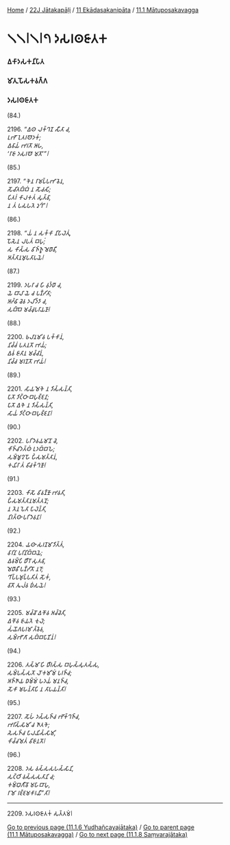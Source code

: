 
[Home](/) / [22J Jātakapāḷi](/tipitaka/22J.md) / [11 Ekādasakanipāta](/tipitaka/22J/11.md) / [11.1 Mātuposakavagga](/tipitaka/22J/11/11.1.md)

# 𑁧𑁧𑁇𑁧𑁇𑁭 𑀤𑀲𑀭𑀣𑀚𑀸𑀢𑀓

### 𑀏𑀓𑀸𑀤𑀲𑀓𑀦𑀺𑀧𑀸𑀢

### 𑀫𑀸𑀢𑀼𑀧𑁄𑀲𑀓𑀯𑀕𑁆𑀕

### 𑀤𑀲𑀭𑀣𑀚𑀸𑀢𑀓

(84.)

2196\. _“𑀏𑀣 𑀮𑀓𑁆𑀔𑀡 𑀲𑀻𑀢𑀸 𑀘,_  
_𑀉𑀪𑁄 𑀑𑀢𑀭𑀣𑁄𑀤𑀓𑀁;_  
_𑀏𑀯𑀸𑀬𑀁 𑀪𑀭𑀢𑁄 𑀆𑀳,_  
_‘𑀭𑀸𑀚𑀸 𑀤𑀲𑀭𑀣𑁄 𑀫𑀢𑁄’”𑁇_  


(85.)

2197\. _“𑀓𑁂𑀦 𑀭𑀸𑀫𑀧𑁆𑀧𑀪𑀸𑀯𑁂𑀦,_  
_𑀲𑁄𑀘𑀺𑀢𑀩𑁆𑀩𑀁 𑀦 𑀲𑁄𑀘𑀲𑀺;_  
_𑀧𑀺𑀢𑀭𑀁 𑀓𑀸𑀮𑀓𑀢𑀁 𑀲𑀼𑀢𑁆𑀯𑀸,_  
_𑀦 𑀢𑀁 𑀧𑀲𑀳𑀢𑁂 𑀤𑀼𑀔𑀁”𑁇_  


(86.)

2198\. _“𑀬𑀁 𑀦 𑀲𑀓𑁆𑀓𑀸 𑀦𑀺𑀧𑀸𑀮𑁂𑀢𑀼𑀁,_  
_𑀧𑁄𑀲𑁂𑀦 𑀮𑀧𑀢𑀁 𑀩𑀳𑀼𑀁;_  
_𑀲 𑀓𑀺𑀲𑁆𑀲 𑀯𑀺𑀜𑁆𑀜𑀽 𑀫𑁂𑀥𑀸𑀯𑀻,_  
_𑀅𑀢𑁆𑀢𑀸𑀦𑀫𑀼𑀧𑀢𑀸𑀧𑀬𑁂𑁇_  


(87.)

2199\. _𑀤𑀳𑀭𑀸 𑀘 𑀳𑀺 𑀯𑀼𑀤𑁆𑀥𑀸 𑀘,_  
_𑀬𑁂 𑀩𑀸𑀮𑀸 𑀬𑁂 𑀘 𑀧𑀡𑁆𑀟𑀺𑀢𑀸;_  
_𑀅𑀟𑁆𑀠𑀸 𑀘𑁂𑀯 𑀤𑀮𑀺𑀤𑁆𑀤𑀸 𑀘,_  
_𑀲𑀩𑁆𑀩𑁂 𑀫𑀘𑁆𑀘𑀼𑀧𑀭𑀸𑀬𑀡𑀸𑁇_  


(88.)

2200\. _𑀨𑀮𑀸𑀦𑀫𑀺𑀯 𑀧𑀓𑁆𑀓𑀸𑀦𑀁,_  
_𑀦𑀺𑀘𑁆𑀘𑀁 𑀧𑀢𑀦𑀢𑁄 𑀪𑀬𑀁;_  
_𑀏𑀯𑀁 𑀚𑀸𑀢𑀸𑀦 𑀫𑀘𑁆𑀘𑀸𑀦𑀁,_  
_𑀦𑀺𑀘𑁆𑀘 𑀫𑀭𑀡𑀢𑁄 𑀪𑀬𑀁𑁇_  


(89.)

2201\. _𑀲𑀸𑀬𑀫𑁂𑀓𑁂 𑀦 𑀤𑀺𑀲𑁆𑀲𑀦𑁆𑀢𑀺,_  
_𑀧𑀸𑀢𑁄 𑀤𑀺𑀝𑁆𑀞𑀸 𑀩𑀳𑀼𑀚𑁆𑀚𑀦𑀸;_  
_𑀧𑀸𑀢𑁄 𑀏𑀓𑁂 𑀦 𑀤𑀺𑀲𑁆𑀲𑀦𑁆𑀢𑀺,_  
_𑀲𑀸𑀬𑀁 𑀤𑀺𑀝𑁆𑀞𑀸 𑀩𑀳𑀼𑀚𑁆𑀚𑀦𑀸𑁇_  


(90.)

2202\. _𑀧𑀭𑀺𑀤𑁂𑀯𑀬𑀫𑀸𑀦𑁄 𑀘𑁂,_  
_𑀓𑀺𑀜𑁆𑀘𑀺𑀤𑀢𑁆𑀣𑀁 𑀉𑀤𑀩𑁆𑀩𑀳𑁂;_  
_𑀲𑀫𑁆𑀫𑀽𑀍𑀳𑁄 𑀳𑀺𑀁𑀲𑀫𑀢𑁆𑀢𑀸𑀦𑀁,_  
_𑀓𑀬𑀺𑀭𑀸 𑀢𑀁 𑀯𑀺𑀘𑀓𑁆𑀔𑀡𑁄𑁇_  


(91.)

2203\. _𑀓𑀺𑀲𑁄 𑀯𑀺𑀯𑀡𑁆𑀡𑁄 𑀪𑀯𑀢𑀺,_  
_𑀳𑀺𑀁𑀲𑀫𑀢𑁆𑀢𑀸𑀦𑀫𑀢𑁆𑀢𑀦𑁄;_  
_𑀦 𑀢𑁂𑀦 𑀧𑁂𑀢𑀸 𑀧𑀸𑀮𑁂𑀦𑁆𑀢𑀺,_  
_𑀦𑀺𑀭𑀢𑁆𑀣𑀸 𑀧𑀭𑀺𑀤𑁂𑀯𑀦𑀸𑁇_  


(92.)

2204\. _𑀬𑀣𑀸 𑀲𑀭𑀡𑀫𑀸𑀤𑀺𑀢𑁆𑀢𑀁,_  
_𑀯𑀸𑀭𑀺𑀦𑀸 𑀧𑀭𑀺𑀦𑀺𑀩𑁆𑀩𑀬𑁂;_  
_𑀏𑀯𑀫𑁆𑀧𑀺 𑀥𑀻𑀭𑁄 𑀲𑀼𑀢𑀯𑀸,_  
_𑀫𑁂𑀥𑀸𑀯𑀻 𑀧𑀡𑁆𑀟𑀺𑀢𑁄 𑀦𑀭𑁄;_  
_𑀔𑀺𑀧𑁆𑀧𑀫𑀼𑀧𑁆𑀧𑀢𑀺𑀢𑀁 𑀲𑁄𑀓𑀁,_  
_𑀯𑀸𑀢𑁄 𑀢𑀽𑀮𑀁𑀯 𑀥𑀁𑀲𑀬𑁂𑁇_  


(93.)

2205\. _𑀫𑀘𑁆𑀘𑁄 𑀏𑀓𑁄𑀯 𑀅𑀘𑁆𑀘𑁂𑀢𑀺,_  
_𑀏𑀓𑁄𑀯 𑀚𑀸𑀬𑀢𑁂 𑀓𑀼𑀮𑁂;_  
_𑀲𑀁𑀬𑁄𑀕𑀧𑀭𑀫𑀸 𑀢𑁆𑀯𑁂𑀯,_  
_𑀲𑀫𑁆𑀪𑁄𑀕𑀸 𑀲𑀩𑁆𑀩𑀧𑀸𑀡𑀺𑀦𑀁𑁇_  


(94.)

2206\. _𑀢𑀲𑁆𑀫𑀸 𑀳𑀺 𑀥𑀻𑀭𑀲𑁆𑀲 𑀩𑀳𑀼𑀲𑁆𑀲𑀼𑀢𑀲𑁆𑀲,_  
_𑀲𑀫𑁆𑀧𑀲𑁆𑀲𑀢𑁄 𑀮𑁄𑀓𑀫𑀺𑀫𑀁 𑀧𑀭𑀜𑁆𑀘;_  
_𑀅𑀜𑁆𑀜𑀸𑀬 𑀥𑀫𑁆𑀫𑀁 𑀳𑀤𑀬𑀁 𑀫𑀦𑀜𑁆𑀘,_  
_𑀲𑁄𑀓𑀸 𑀫𑀳𑀦𑁆𑀢𑀸𑀧𑀺 𑀦 𑀢𑀸𑀧𑀬𑀦𑁆𑀢𑀺𑁇_  


(95.)

2207\. _𑀲𑁄𑀳𑀁 𑀤𑀲𑁆𑀲𑀜𑁆𑀘 𑀪𑁄𑀓𑁆𑀔𑀜𑁆𑀘,_  
_𑀪𑀭𑀺𑀲𑁆𑀲𑀸𑀫𑀺 𑀘 𑀜𑀸𑀢𑀓𑁂;_  
_𑀲𑁂𑀲𑀜𑁆𑀘 𑀧𑀸𑀮𑀬𑀺𑀲𑁆𑀲𑀸𑀫𑀺,_  
_𑀓𑀺𑀘𑁆𑀘𑀫𑁂𑀢𑀁 𑀯𑀺𑀚𑀸𑀦𑀢𑁄𑁇_  


(96.)

2208\. _𑀤𑀲 𑀯𑀲𑁆𑀲𑀲𑀳𑀲𑁆𑀲𑀸𑀦𑀺,_  
_𑀲𑀝𑁆𑀞𑀺 𑀯𑀲𑁆𑀲𑀲𑀢𑀸𑀦𑀺 𑀘;_  
_𑀓𑀫𑁆𑀩𑀼𑀕𑀻𑀯𑁄 𑀫𑀳𑀸𑀩𑀸𑀳𑀼,_  
_𑀭𑀸𑀫𑁄 𑀭𑀚𑁆𑀚𑀫𑀓𑀸𑀭𑀬𑀻”𑀢𑀺𑁇_  


---

2209\. 𑀤𑀲𑀭𑀣𑀚𑀸𑀢𑀓𑀁 𑀲𑀢𑁆𑀢𑀫𑀁𑁇



[Go to previous page (11.1.6 Yudhañcayajātaka)](/tipitaka/22J/11/11.1/11.1.6.md) / [Go to parent page (11.1 Mātuposakavagga)](/tipitaka/22J/11/11.1.md) / [Go to next page (11.1.8 Saṃvarajātaka)](/tipitaka/22J/11/11.1/11.1.8.md)


